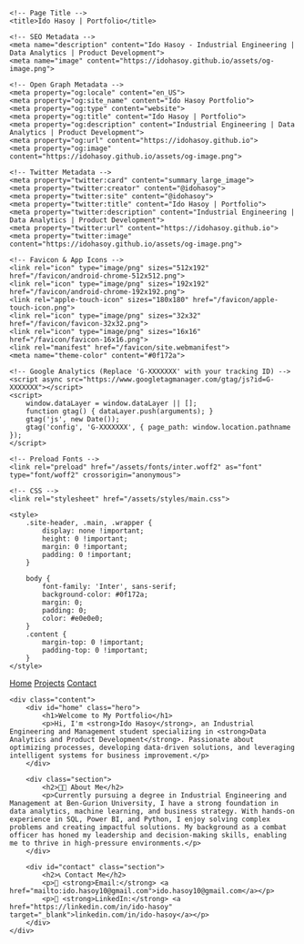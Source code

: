 <!DOCTYPE html>
<html lang="en">
<head>
    <meta charset="UTF-8">
    <meta name="viewport" content="width=device-width, initial-scale=1.0">
    
    <!-- Page Title -->
    <title>Ido Hasoy | Portfolio</title>
    
    <!-- SEO Metadata -->
    <meta name="description" content="Ido Hasoy - Industrial Engineering | Data Analytics | Product Development">
    <meta name="image" content="https://idohasoy.github.io/assets/og-image.png">
    
    <!-- Open Graph Metadata -->
    <meta property="og:locale" content="en_US">
    <meta property="og:site_name" content="Ido Hasoy Portfolio">
    <meta property="og:type" content="website">
    <meta property="og:title" content="Ido Hasoy | Portfolio">
    <meta property="og:description" content="Industrial Engineering | Data Analytics | Product Development">
    <meta property="og:url" content="https://idohasoy.github.io">
    <meta property="og:image" content="https://idohasoy.github.io/assets/og-image.png">
    
    <!-- Twitter Metadata -->
    <meta property="twitter:card" content="summary_large_image">
    <meta property="twitter:creator" content="@idohasoy">
    <meta property="twitter:site" content="@idohasoy">
    <meta property="twitter:title" content="Ido Hasoy | Portfolio">
    <meta property="twitter:description" content="Industrial Engineering | Data Analytics | Product Development">
    <meta property="twitter:url" content="https://idohasoy.github.io">
    <meta property="twitter:image" content="https://idohasoy.github.io/assets/og-image.png">

    <!-- Favicon & App Icons -->
    <link rel="icon" type="image/png" sizes="512x192" href="/favicon/android-chrome-512x512.png">
    <link rel="icon" type="image/png" sizes="192x192" href="/favicon/android-chrome-192x192.png">
    <link rel="apple-touch-icon" sizes="180x180" href="/favicon/apple-touch-icon.png">
    <link rel="icon" type="image/png" sizes="32x32" href="/favicon/favicon-32x32.png">
    <link rel="icon" type="image/png" sizes="16x16" href="/favicon/favicon-16x16.png">
    <link rel="manifest" href="/favicon/site.webmanifest">
    <meta name="theme-color" content="#0f172a">
    
    <!-- Google Analytics (Replace 'G-XXXXXXX' with your tracking ID) -->
    <script async src="https://www.googletagmanager.com/gtag/js?id=G-XXXXXXX"></script>
    <script>
        window.dataLayer = window.dataLayer || [];
        function gtag() { dataLayer.push(arguments); }
        gtag('js', new Date());
        gtag('config', 'G-XXXXXXX', { page_path: window.location.pathname });
    </script>

    <!-- Preload Fonts -->
    <link rel="preload" href="/assets/fonts/inter.woff2" as="font" type="font/woff2" crossorigin="anonymous">
    
    <!-- CSS -->
    <link rel="stylesheet" href="/assets/styles/main.css">
    
    <style>
        .site-header, .main, .wrapper {
            display: none !important;
            height: 0 !important;
            margin: 0 !important;
            padding: 0 !important;
        }
        
        body {
            font-family: 'Inter', sans-serif;
            background-color: #0f172a;
            margin: 0;
            padding: 0;
            color: #e0e0e0;
        }
        .content {
            margin-top: 0 !important;
            padding-top: 0 !important;
        }
    </style>
</head>
<body>
    <div class="sidebar">
        <a href="#home">Home</a>
        <a href="#projects">Projects</a>
        <a href="#contact">Contact</a>
    </div>

    <div class="content">
        <div id="home" class="hero">
            <h1>Welcome to My Portfolio</h1>
            <p>Hi, I'm <strong>Ido Hasoy</strong>, an Industrial Engineering and Management student specializing in <strong>Data Analytics and Product Development</strong>. Passionate about optimizing processes, developing data-driven solutions, and leveraging intelligent systems for business improvement.</p>
        </div>
        
        <div class="section">
            <h2>👨‍💼 About Me</h2>
            <p>Currently pursuing a degree in Industrial Engineering and Management at Ben-Gurion University, I have a strong foundation in data analytics, machine learning, and business strategy. With hands-on experience in SQL, Power BI, and Python, I enjoy solving complex problems and creating impactful solutions. My background as a combat officer has honed my leadership and decision-making skills, enabling me to thrive in high-pressure environments.</p>
        </div>
        
        <div id="contact" class="section">
            <h2>📞 Contact Me</h2>
            <p>📧 <strong>Email:</strong> <a href="mailto:ido.hasoy10@gmail.com">ido.hasoy10@gmail.com</a></p>
            <p>💼 <strong>LinkedIn:</strong> <a href="https://linkedin.com/in/ido-hasoy" target="_blank">linkedin.com/in/ido-hasoy</a></p>
        </div>
    </div>
</body>
</html>
